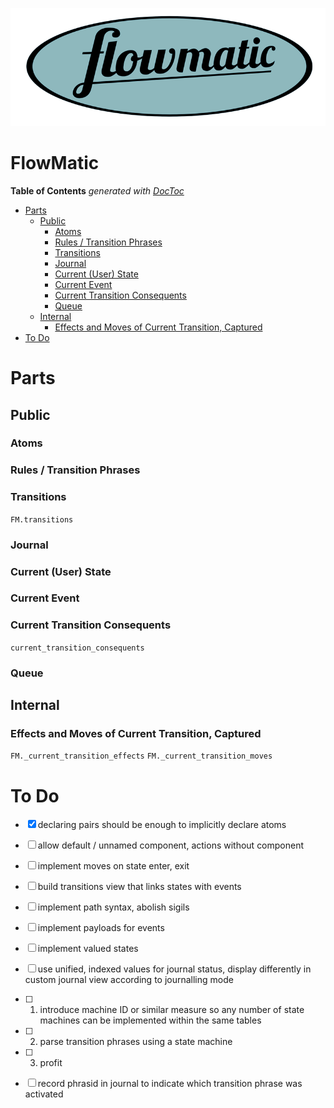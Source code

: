 

![](https://raw.githubusercontent.com/loveencounterflow/flowmatic/master/artwork/flowmatic-logo-3-1-small.png)

# FlowMatic

<!-- START doctoc generated TOC please keep comment here to allow auto update -->
<!-- DON'T EDIT THIS SECTION, INSTEAD RE-RUN doctoc TO UPDATE -->
**Table of Contents**  *generated with [DocToc](https://github.com/thlorenz/doctoc)*

- [Parts](#parts)
  - [Public](#public)
    - [Atoms](#atoms)
    - [Rules / Transition Phrases](#rules--transition-phrases)
    - [Transitions](#transitions)
    - [Journal](#journal)
    - [Current (User) State](#current-user-state)
    - [Current Event](#current-event)
    - [Current Transition Consequents](#current-transition-consequents)
    - [Queue](#queue)
  - [Internal](#internal)
    - [Effects and Moves of Current Transition, Captured](#effects-and-moves-of-current-transition-captured)
- [To Do](#to-do)

<!-- END doctoc generated TOC please keep comment here to allow auto update -->

# Parts

## Public
### Atoms
### Rules / Transition Phrases
### Transitions
`FM.transitions`
### Journal
### Current (User) State
### Current Event
### Current Transition Consequents
`current_transition_consequents`
### Queue
## Internal
### Effects and Moves of Current Transition, Captured
`FM._current_transition_effects`
`FM._current_transition_moves`


# To Do

* [X] declaring pairs should be enough to implicitly declare atoms
* [ ] allow default / unnamed component, actions without component
* [ ] implement moves on state enter, exit
* [ ] build transitions view that links states with events
* [ ] implement path syntax, abolish sigils
* [ ] implement payloads for events
* [ ] implement valued states
* [ ] use unified, indexed values for journal status, display differently in custom journal view according
  to journalling mode
* [ ] 1. introduce machine ID or similar measure so any number of state machines can be implemented within
  the same tables
* [ ] 2. parse transition phrases using a state machine
* [ ] 3. profit
* [ ] record phrasid in journal to indicate which transition phrase was activated

